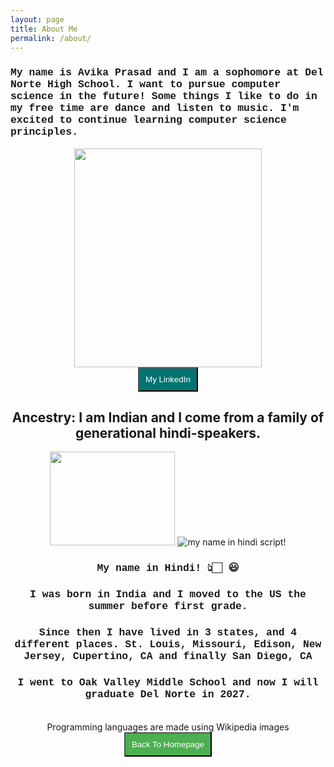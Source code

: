 ```yaml
---
layout: page
title: About Me
permalink: /about/
---
```


<h3 style="font-family: Courier New"> <strong> My name is Avika Prasad and I am a sophomore at Del Norte High School. I want to pursue computer science in the future! Some things I like to do in my free time are dance and listen to music. I'm excited to continue learning computer science principles. </strong> </h3>

<div>
<center>
<img src="{{site.baseurl}}/images/avika.png" width="300" height ="350"/>
<div>
<a href="https://www.linkedin.com/in/avika-prasad-157b332a6/" target="_blank">
<button style="background-color: #017371; color: white; padding: 10px">My LinkedIn</button>
</a>
<h2> <strong> Ancestry: I am Indian and I come from a family of generational hindi-speakers. </strong> </h2>
<span>
<img src="{{site.baseurl}}/images/indian flag.gif" width="200" height="150"> 
<img src="{{site.baseurl}}/images/avika_in_hindi.png" alt="my name in hindi script!">
<h3 style="font-family: Courier New"> <strong> My name in Hindi!  👆🏻 😃 </strong> </h3>
</span>

<h3 style="font-family: Courier New"> <strong>  I was born in India and I moved to the US the summer before first grade.</strong> </h3>
<h3 style="font-family: Courier New"> <strong> Since then I have lived in 3 states, and 4 different places. St. Louis, Missouri, Edison, New Jersey, Cupertino, CA and finally San Diego, CA</strong> </h3>

<h3 style="font-family: Courier New"> <strong>I went to Oak Valley Middle School and now I will graduate Del Norte in 2027.</strong> </h3>

<br>

<comment>
Programming languages are made using Wikipedia images
</comment>

<br>

<style>
    /* Style looks pretty compact, 
       - grid-container and grid-item are referenced the code 
    */
    .grid-container {
        display: grid;
        grid-template-columns: repeat(auto-fill, minmax(150px, 1fr)); /* Dynamic columns */
        gap: 10px;
    }
    .grid-item {
        text-align: center;
    }
    .grid-item img {
        width: 100%;
        height: 100px; /* Fixed height for uniformity */
        object-fit: contain; /* Ensure the image fits within the fixed height */
    }
    .grid-item p {
        margin: 5px 0; /* Add some margin for spacing */
    }

    .image-gallery {
        display: flex;
        flex-wrap: nowrap;
        overflow-x: auto;
        gap: 10px;
        }

    .image-gallery img {
        max-height: 150px;
        object-fit: cover;
        border-radius: 5px;
    }
</style>

<!-- This grid_container class is used by CSS styling and the id is used by JavaScript connection -->
<div class="grid-container" id="grid_container">
    <!-- content will be added here by JavaScript -->
</div>

<script>
    // 1. Make a connection to the HTML container defined in the HTML div
    var container = document.getElementById("grid_container"); // This container connects to the HTML div

    // 2. Define a JavaScript object for our http source and our data rows for the Living in the World grid
    var http_source = "https://upload.wikimedia.org/wikipedia/commons/";
    var living_in_the_world = [
    {"flag": "6/6a/Python_logo_2014.svg", "greeting": "Python", "description": "I've learned"},
    {"flag": "1/18/Java_Logo.svg", "greeting": "Java", "description": "I know a bit of"},
    {"flag": "3/32/HTML5_logo_and_wordmark.svg", "greeting": "HTML", "description": "I'm learning"},
    {"flag": "6/62/CSS3_logo.svg", "greeting": "CSS", "description": "I'm learning"},
    {"flag": "9/99/JavaScript_logo_2.svg", "greeting": "JavaScript", "description": "I want to learn"}
];

    // 3a. Consider how to update style count for size of container
    // The grid-template-columns has been defined as dynamic with auto-fill and minmax

    // 3b. Build grid items inside of our container for each row of data
    for (const location of living_in_the_world) {
        // Create a "div" with "class grid-item" for each row
        var gridItem = document.createElement("div");
        gridItem.className = "grid-item";  // This class name connects the gridItem to the CSS style elements
        // Add "img" HTML tag for the flag
        var img = document.createElement("img");
        img.src = http_source + location.flag; // concatenate the source and flag
        img.alt = location.flag + " Flag"; // add alt text for accessibility

        // Add "p" HTML tag for the description
        var description = document.createElement("p");
        description.textContent = location.description; // extract the description

        // Add "p" HTML tag for the greeting
        var greeting = document.createElement("p");
        greeting.textContent = location.greeting;  // extract the greeting

        // Append img and p HTML tags to the grid item DIV
        gridItem.appendChild(img);
        gridItem.appendChild(description);
        gridItem.appendChild(greeting);

        // Append the grid item DIV to the container DIV
        container.appendChild(gridItem);
    }
</script>

<div>
<a href="http://127.0.0.1:4100/avika_2025/">
<button style="background-color: #4CAF50; color: white; padding: 10px"> Back To Homepage </button> </a>
</div>

<!-- Adding Changing Background Color -->
<script>
  let colors = ["#FFFAF0", "#FFFACD", "#E6E6FA", "#F5FFFA"];
  let currentColor = 0;
  setInterval(function() {
    document.body.style.backgroundColor = colors[currentColor];
    currentColor = (currentColor + 1) % colors.length;
  }, 5000); // Change color every 5 seconds
</script>